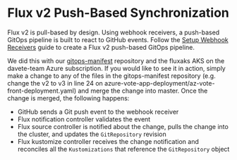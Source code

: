 # Flux v2 Push-Based Synchronization

Flux v2 is pull-based by design. Using webhook receivers, a push-based GitOps pipeline is built to react to GitHub events. Follow the [Setup Webhook Receivers](https://toolkit.fluxcd.io/guides/webhook-receivers/) guide to create a Flux v2 push-based GitOps pipeline.

We did this with our [gitops-manifest](https://github.com/kaizentm/gitops-manifests) repository and the fluxaks AKS on the davete-team Azure subscription. If you would like to see it in action, simply make a change  to any of the files in the gitops-manifest repository (e.g. change the v2 to v3 in line 24 on azure-vote-app-deployment/az-vote-front-deployment.yaml) and merge the change into master. Once the change is merged, the following happens:

- GitHub sends a Git push event to the webhook receiver
- Flux notification controller validates the event
- Flux source controller is notified about the change, pulls the change into the cluster, and updates the `GitRepository` revision
- Flux kustomize controller receives the change notification and reconciles all the `Kustomizations` that reference the `GitRepository` object